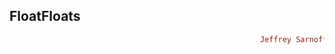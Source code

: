 ## FloatFloats
```ruby
                                                        Jeffrey Sarnoff © 2016-Mar-22 at New York
```
